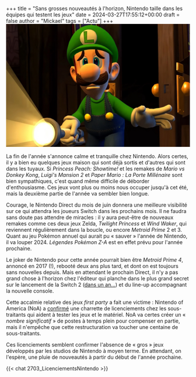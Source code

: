 +++
title = "Sans grosses nouveautés à l'horizon, Nintendo taille dans les équipes qui testent les jeux"
date = 2024-03-27T17:55:12+00:00
draft = false
author = "Mickael"
tags = ["Actu"]
+++ 
![Luigi's Mansion](LuigiMansion.jpg "Les licenciements font plus peur que les fantômes.") 

La fin de l'année s'annonce calme et tranquille chez Nintendo. Alors certes, il y a bien eu quelques jeux maison qui sont déjà sortis et d'autres qui sont dans les tuyaux. Si *Princess Peach: Showtime!* et les remakes de *Mario vs Donkey Kong*, *Luigi's Mansion 2* et *Paper Mario : La Porte Millénaire* sont bien sympathiques, c'est quand même difficile de déborder d'enthousiasme. Ces jeux vont plus ou moins nous occuper jusqu'à cet été, mais la deuxième partie de l'année va sembler bien longue.

Courage, le Nintendo Direct du mois de juin donnera une meilleure visibilité sur ce qui attendra les joueurs Switch dans les prochains mois. Il ne faudra sans doute pas attendre de miracles : il y aura peut-être de nouveaux remakes comme ces deux jeux Zelda, *Twilight Princess* et *Wind Waker*, qui reviennent régulièrement dans la boucle, ou encore *Metroid Prime* 2 et 3. Quant au jeu Pokémon annuel qui aurait pu « sauver » l'année de Nintendo, il va louper 2024. *Légendes Pokémon Z-A* est en effet prévu pour l'année prochaine.

Le joker de Nintendo pour cette année pourrait bien être *Metroid Prime 4*, annoncé en 2017 (!), rebooté deux ans plus tard, et dont on est toujours sans nouvelles depuis. Mais en attendant le prochain Direct, il n'y a pas grand chose à l'horizon chez l'éditeur qui planche dans le plus grand secret sur le lancement de la Switch 2 ([dans un an…](https://nostick.fr/articles/2024/mars/1803_consoles/#switch-2--nintendo-se-hâte-lentement)) et du line-up accompagnant la nouvelle console.

Cette accalmie relative des jeux *first party* a fait une victime : Nintendo of America (NoA) a [confirmé](https://kotaku.com/nintendo-switch-2-layoffs-testing-zelda-totk-1851369539) une charrette de licenciements chez les sous-traitants qui aident à tester les jeux et le matériel. NoA va certes créer un « *nombre significatif* » de postes à temps plein pour compenser en partie, mais il n'empêche que cette restructuration va toucher une centaine de sous-traitants.

Ces licenciements semblent confirmer l'absence de « gros » jeux développés par les studios de Nintendo à moyen terme. En attendant, on l'espère, une pluie de nouveautés à partir du début de l'année prochaine.

{{< chat 2703_LicenciementsNintendo >}}